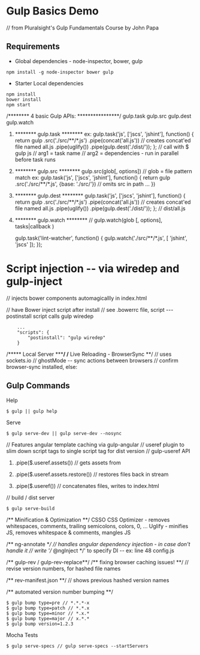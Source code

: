 # Gulp Basics Demo
// from Pluralsight's Gulp Fundamentals Course by John Papa

## Requirements

- Global dependencies - node-inspector, bower, gulp

```
npm install -g node-inspector bower gulp
```

- Starter Local dependencies
```
npm install
bower install
npm start
```


/******** 4 basic Gulp APIs: ****************/
    gulp.task
    gulp.src
    gulp.dest
    gulp.watch

1. ******** gulp.task ********
ex:
    gulp.task('js', ['jscs', 'jshint'], function() {
        return gulp
            .src('./src/**/*.js')
            .pipe(concat('all.js')) // creates concat'ed file named all.js
            .pipe(uglify())
            .pipe(gulp.dest('./dist/'));
    }; 
    // call with $ gulp js
    // arg1 = task name
    // arg2 = dependencies - run in parallel before task runs

2. ******** gulp.src ********
    gulp.src(glob[, options])
    // glob = file pattern match
ex: 
    gulp.task('js', ['jscs', 'jshint'], function() {
        return gulp
            .src('./src/**/*.js', {base: './src/'}) // omits src in path
            ...
    })


3. ******** gulp.dest ********
    gulp.task('js', ['jscs', 'jshint'], function() {
        return gulp
            .src('./src/**/*.js')
            .pipe(concat('all.js')) // creates concat'ed file named all.js
            .pipe(uglify())
            .pipe(gulp.dest('./dist/'));
    }; // dist/all.js

4. ******** gulp.watch ********
// gulp.watch(glob [, options], tasks|callback )

    gulp.task('lint-watcher', function() {
        gulp.watch('./src/**/*.js', [
            'jshint',
            'jscs'
        ]);
    });


# Script injection -- via wiredep and gulp-inject

<!-- wiredep -->
 // injects bower components automagicallly in index.html
 <!-- bower:css -->
 <!-- endbower -->


// have Bower inject script after install
// see .bowerrc file, script --- postinstall script calls gulp wiredep    
```
    ...
    "scripts": {
        "postinstall": "gulp wiredep"
    }
```

/***** Local Server *****/
/** Live Reloading - BrowserSync **/
// uses sockets.io
// ghostMode -- sync actions between browsers
// confirm browser-sync installed, else:

## Gulp Commands

Help
```
$ gulp || gulp help
```

Serve
```
$ gulp serve-dev || gulp serve-dev --nosync
```


// Features
angular template caching via gulp-angular
// useref plugin to slim down script tags to single script tag for dist version
// gulp-useref API

1. .pipe($.useref.assets())
// gets assets from <!-- -->

2. .pipe($.useref.assets.restore())
// restores files back in stream

3. .pipe($.useref())
// concatenates files, writes to index.html

// build / dist server
```
$ gulp serve-build
```

/** Minification & Optimization **/
CSSO CSS Optimizer - removes whitespaces, comments, trailing semicolons, colors, 0, ...
Uglify - minifies JS, removes whitespace & comments, mangles JS


/** ng-annotate **/
// handles angular dependency injection - in case don't handle it 
// write '/* @ngInject */' to specify DI -- ex: line 48 config.js

/** gulp-rev / gulp-rev-replace**/
/** fixing browser caching issues! **/
// revise version numbers, for hashed file names

/** rev-manifest.json **/
// shows previous hashed version names

/** automated version number bumping **/
```
$ gulp bump type=pre // *.*.*-x
$ gulp bump type=patch // *.*.x
$ gulp bump type=minor // *.x.*
$ gulp bump type=major // x.*.*
$ gulp bump version=1.2.3
```


Mocha Tests
```
$ gulp serve-specs // gulp serve-specs --startServers
```












